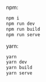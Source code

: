 npm:
```sh
npm i
npm run dev
npm run build
npm run serve
```

yarn:
```sh
yarn
yarn dev
yarn build
yarn serve
```
